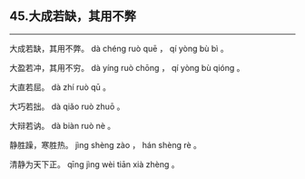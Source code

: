 ## 45.大成若缺，其用不弊
---


<ruby><rbc><rb> 大成若缺，其用不弊。 </rb></rbc>
  <rtc><rt> dà  chéng  ruò  quē ， qí  yòng  bù  bì 。</rt></rtc>
</ruby>

<ruby><rbc><rb> 大盈若冲，其用不穷。 </rb></rbc>
  <rtc><rt> dà  yíng  ruò  chōng ， qí  yòng  bù  qióng 。</rt></rtc>
</ruby>

<ruby><rbc><rb> 大直若屈。 </rb></rbc>
  <rtc><rt> dà  zhí  ruò  qū 。</rt></rtc>
</ruby>

<ruby><rbc><rb> 大巧若拙。 </rb></rbc>
  <rtc><rt> dà  qiǎo  ruò  zhuō 。</rt></rtc>
</ruby>

<ruby><rbc><rb> 大辩若讷。 </rb></rbc>
  <rtc><rt> dà  biàn  ruò  nè 。</rt></rtc>
</ruby>

<ruby><rbc><rb> 静胜躁，寒胜热。 </rb></rbc>
  <rtc><rt> jìng  shèng  zào ， hán  shèng  rè 。</rt></rtc>
</ruby>

<ruby><rbc><rb> 清静为天下正。 </rb></rbc>
  <rtc><rt> qīng  jìng  wèi  tiān  xià  zhèng 。</rt></rtc>
</ruby>

<ruby><rbc><rb>   </rb></rbc>
  <rtc><rt> </rt></rtc>
</ruby>

